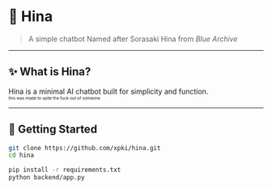 # 🌸 Hina

> A simple chatbot
> Named after Sorasaki Hina from *Blue Archive*

---

## ✨ What is Hina?

Hina is a minimal AI chatbot built for simplicity and function.
<br><sup><sub><sub>this was made to spite the fuck out of someone</sub></sub></sup>

---

## 🚀 Getting Started

```bash
git clone https://github.com/xpki/hina.git
cd hina

pip install -r requirements.txt
python backend/app.py
```
